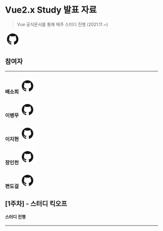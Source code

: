Vue2.x Study 발표 자료
==========
> Vue 공식문서를 통해 매주 스터디 진행 (2021.11 ~)

<img src="./_images/github.png" width="50" alt="깃허브_로고">


## 참여자
---------------------------------

### 배소희 [<img src="_images/github.png" width="50" alt="깃허브_로고">](https://naver.com)  
### 이병무 [<img src="_images/github.png" width="50" alt="깃허브_로고">](https://github.com/backsboys)  
### 이지현 [<img src="_images/github.png" width="50" alt="깃허브_로고">](https://naver.com)  
### 장인천 [<img src="_images/github.png" width="50" alt="깃허브_로고">](https://naver.com)  
### 편도걸 [<img src="_images/github.png" width="50" alt="깃허브_로고">](https://naver.com)


[1주차] - 스터디 킥오프
---------------------------------
#### 스터디 진행

---------------------------------
